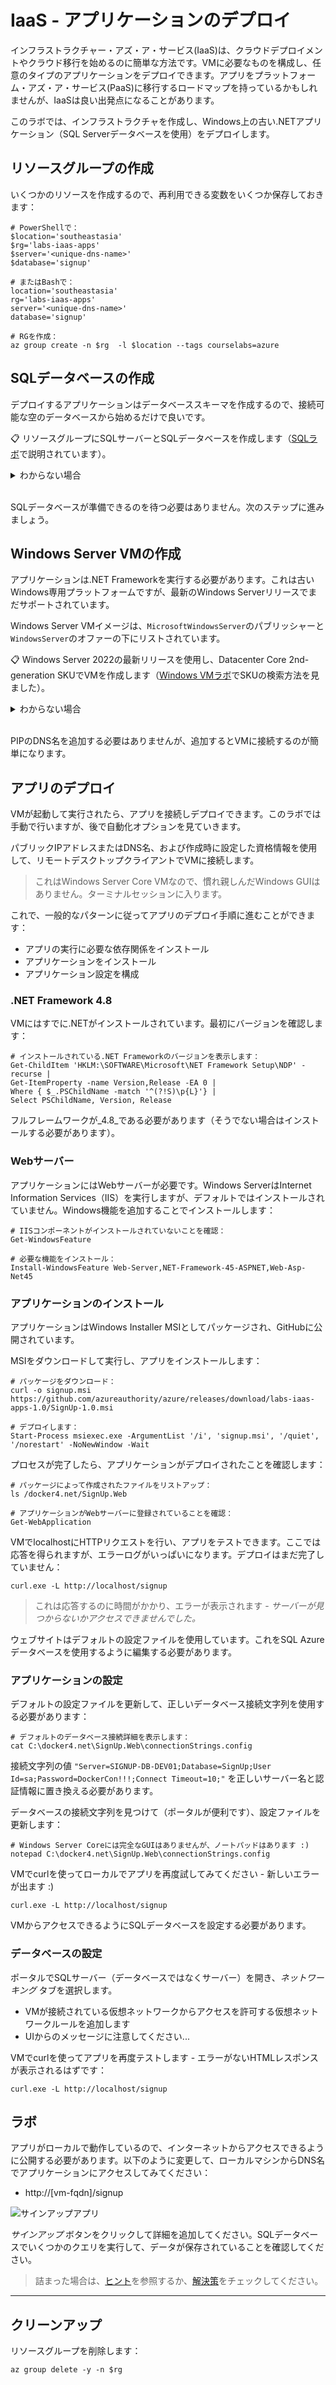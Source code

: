# IaaS - アプリケーションのデプロイ

インフラストラクチャー・アズ・ア・サービス(IaaS)は、クラウドデプロイメントやクラウド移行を始めるのに簡単な方法です。VMに必要なものを構成し、任意のタイプのアプリケーションをデプロイできます。アプリをプラットフォーム・アズ・ア・サービス(PaaS)に移行するロードマップを持っているかもしれませんが、IaaSは良い出発点になることがあります。

このラボでは、インフラストラクチャを作成し、Windows上の古い.NETアプリケーション（SQL Serverデータベースを使用）をデプロイします。


## リソースグループの作成

いくつかのリソースを作成するので、再利用できる変数をいくつか保存しておきます：



```
# PowerShellで：
$location='southeastasia'
$rg='labs-iaas-apps'
$server='<unique-dns-name>'
$database='signup'

# またはBashで：
location='southeastasia'
rg='labs-iaas-apps'
server='<unique-dns-name>'
database='signup'

# RGを作成：
az group create -n $rg  -l $location --tags courselabs=azure
```


## SQLデータベースの作成

デプロイするアプリケーションはデータベーススキーマを作成するので、接続可能な空のデータベースから始めるだけで良いです。

📋 リソースグループにSQLサーバーとSQLデータベースを作成します（[SQLラボ](/labs/sql/README_jp.md)で説明されています）。

<details>
  <summary>わからない場合</summary>

すでに設定した変数を使用し、多くの設定項目のデフォルト値を受け入れるシンプルなコマンドを使用できます：



```
az sql server create -g $rg -l $location -n $server -u sqladmin -p '<admin-password>'

az sql db create -g $rg -n $database -s $server --no-wait
```


</details><br/>

SQLデータベースが準備できるのを待つ必要はありません。次のステップに進みましょう。

## Windows Server VMの作成

アプリケーションは.NET Frameworkを実行する必要があります。これは古いWindows専用プラットフォームですが、最新のWindows Serverリリースでまだサポートされています。

Windows Server VMイメージは、`MicrosoftWindowsServer`のパブリッシャーと`WindowsServer`のオファーの下にリストされています。

📋 Windows Server 2022の最新リリースを使用し、Datacenter Core 2nd-generation SKUでVMを作成します（[Windows VMラボ](/labs/vm-win/README.md)でSKUの検索方法を見ました）。

<details>
  <summary>わからない場合</summary>



```
# SKUをリストアウト：
az vm image list-skus -l westus -p MicrosoftWindowsServer -f WindowsServer -o table
```


出力の中に`2022-datacenter-core-g2`というSKUが表示されるはずです。


```
# 最新バージョンのイメージを使用してVMを作成：
az vm create -l $location -g $rg -n app01 --image MicrosoftWindowsServer:WindowsServer:2022-datacenter-core-g2:latest --size Standard_D2s_v5 --admin-username labs --public-ip-address-dns-name <your-unique-dns-name> --admin-password <your-strong-password>
```


</details><br/>

PIPのDNS名を追加する必要はありませんが、追加するとVMに接続するのが簡単になります。

## アプリのデプロイ

VMが起動して実行されたら、アプリを接続しデプロイできます。このラボでは手動で行いますが、後で自動化オプションを見ていきます。

パブリックIPアドレスまたはDNS名、および作成時に設定した資格情報を使用して、リモートデスクトップクライアントでVMに接続します。

> これはWindows Server Core VMなので、慣れ親しんだWindows GUIはありません。ターミナルセッションに入ります。

これで、一般的なパターンに従ってアプリのデプロイ手順に進むことができます：

- アプリの実行に必要な依存関係をインストール
- アプリケーションをインストール
- アプリケーション設定を構成

### .NET Framework 4.8

VMにはすでに.NETがインストールされています。最初にバージョンを確認します：



```
# インストールされている.NET Frameworkのバージョンを表示します：
Get-ChildItem 'HKLM:\SOFTWARE\Microsoft\NET Framework Setup\NDP' -recurse |
Get-ItemProperty -name Version,Release -EA 0 |
Where { $_.PSChildName -match '^(?!S)\p{L}'} |
Select PSChildName, Version, Release
```


フルフレームワークが_4.8_である必要があります（そうでない場合はインストールする必要があります）。

### Webサーバー

アプリケーションにはWebサーバーが必要です。Windows ServerはInternet Information Services（IIS）を実行しますが、デフォルトではインストールされていません。Windows機能を追加することでインストールします：



```
# IISコンポーネントがインストールされていないことを確認：
Get-WindowsFeature

# 必要な機能をインストール：
Install-WindowsFeature Web-Server,NET-Framework-45-ASPNET,Web-Asp-Net45
```


### アプリケーションのインストール

アプリケーションはWindows Installer MSIとしてパッケージされ、GitHubに公開されています。

MSIをダウンロードして実行し、アプリをインストールします：



```
# パッケージをダウンロード：
curl -o signup.msi https://github.com/azureauthority/azure/releases/download/labs-iaas-apps-1.0/SignUp-1.0.msi

# デプロイします：
Start-Process msiexec.exe -ArgumentList '/i', 'signup.msi', '/quiet', '/norestart' -NoNewWindow -Wait
```


プロセスが完了したら、アプリケーションがデプロイされたことを確認します：



```
# パッケージによって作成されたファイルをリストアップ：
ls /docker4.net/SignUp.Web

# アプリケーションがWebサーバーに登録されていることを確認：
Get-WebApplication
```


VMでlocalhostにHTTPリクエストを行い、アプリをテストできます。ここでは応答を得られますが、エラーログがいっぱいになります。デプロイはまだ完了していません：



```
curl.exe -L http://localhost/signup
```

> これは応答するのに時間がかかり、エラーが表示されます - _サーバーが見つからないかアクセスできませんでした。_

ウェブサイトはデフォルトの設定ファイルを使用しています。これをSQL Azureデータベースを使用するように編集する必要があります。

### アプリケーションの設定

デフォルトの設定ファイルを更新して、正しいデータベース接続文字列を使用する必要があります：



```
# デフォルトのデータベース接続詳細を表示します：
cat C:\docker4.net\SignUp.Web\connectionStrings.config
```


接続文字列の値 `"Server=SIGNUP-DB-DEV01;Database=SignUp;User Id=sa;Password=DockerCon!!!;Connect Timeout=10;"` を正しいサーバー名と認証情報に置き換える必要があります。

データベースの接続文字列を見つけて（ポータルが便利です）、設定ファイルを更新します：



```
# Windows Server Coreには完全なGUIはありませんが、ノートパッドはあります :)
notepad C:\docker4.net\SignUp.Web\connectionStrings.config
```


VMでcurlを使ってローカルでアプリを再度試してみてください - 新しいエラーが出ます :)



```
curl.exe -L http://localhost/signup
```


VMからアクセスできるようにSQLデータベースを設定する必要があります。

### データベースの設定

ポータルでSQLサーバー（データベースではなくサーバー）を開き、_ネットワーキング_ タブを選択します。

- VMが接続されている仮想ネットワークからアクセスを許可する仮想ネットワークルールを追加します
- UIからのメッセージに注意してください...

VMでcurlを使ってアプリを再度テストします - エラーがないHTMLレスポンスが表示されるはずです：



```
curl.exe -L http://localhost/signup
```


## ラボ

アプリがローカルで動作しているので、インターネットからアクセスできるように公開する必要があります。以下のように変更して、ローカルマシンからDNS名でアプリケーションにアクセスしてみてください：

- http://[vm-fqdn]/signup

![サインアップアプリ](/img/signup-homepage.png)

_サインアップ_ ボタンをクリックして詳細を追加してください。SQLデータベースでいくつかのクエリを実行して、データが保存されていることを確認してください。

> 詰まった場合は、[ヒント](hints_jp.md)を参照するか、[解決策](solution_jp.md)をチェックしてください。

___

## クリーンアップ

リソースグループを削除します：


```
az group delete -y -n $rg
```
